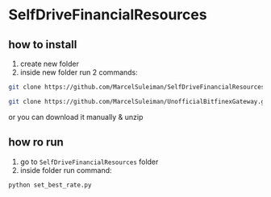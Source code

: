 # SelfDriveFinancialResources

## how to install
1) create new folder
2) inside new folder run 2 commands:
```sh
git clone https://github.com/MarcelSuleiman/SelfDriveFinancialResources.git
```

```sh
git clone https://github.com/MarcelSuleiman/UnofficialBitfinexGateway.git
```
or you can download it manually & unzip 

## how ro run
1) go to `SelfDriveFinancialResources` folder
2) inside folder run command:
```sh
python set_best_rate.py
```
